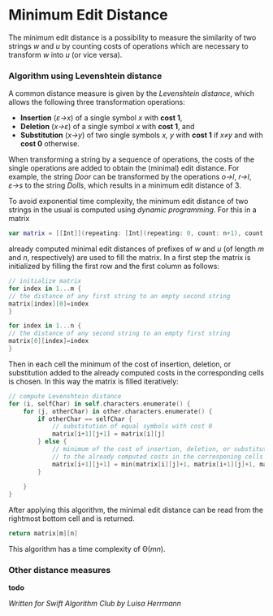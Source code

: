 # Minimum Edit Distance

The minimum edit distance is a possibility to measure the similarity of two strings *w* and *u* by counting costs of operations which are necessary to transform *w* into *u* (or vice versa).

### Algorithm using Levenshtein distance

A common distance measure is given by the *Levenshtein distance*, which allows the following three transformation operations:

* **Insertion** (*ε→x*) of a single symbol *x* with **cost 1**,
* **Deletion** (*x→ε*) of a single symbol *x* with **cost 1**, and
* **Substitution** (*x→y*) of two single symbols *x, y* with **cost 1** if *x≠y* and with **cost 0** otherwise.

When transforming a string by a sequence of operations, the costs of the single operations are added to obtain the (minimal) edit distance. For example, the string *Door* can be transformed by the operations *o→l*, *r→l*, *ε→s* to the string *Dolls*, which results in a minimum edit distance of 3.

To avoid exponential time complexity, the minimum edit distance of two strings in the usual is computed using *dynamic programming*. For this in a matrix

```swift
var matrix = [[Int]](repeating: [Int](repeating: 0, count: n+1), count: m+1)
```

already computed minimal edit distances of prefixes of *w* and *u* (of length *m* and *n*, respectively) are used to fill the matrix. In a first step the matrix is initialized by filling the first row and the first column as follows:

```swift
// initialize matrix
for index in 1...m {
// the distance of any first string to an empty second string
matrix[index][0]=index
}

for index in 1...n {
// the distance of any second string to an empty first string
matrix[0][index]=index
}
```

Then in each cell the minimum of the cost of insertion, deletion, or substitution added to the already computed costs in the corresponding cells is chosen. In this way the matrix is filled iteratively:

```swift
// compute Levenshtein distance
for (i, selfChar) in self.characters.enumerate() {
    for (j, otherChar) in other.characters.enumerate() {
        if otherChar == selfChar {
            // substitution of equal symbols with cost 0
            matrix[i+1][j+1] = matrix[i][j]
        } else {
            // minimum of the cost of insertion, deletion, or substitution added 
            // to the already computed costs in the corresponing cells
            matrix[i+1][j+1] = min(matrix[i][j]+1, matrix[i+1][j]+1, matrix[i][j+1]+1)
        }
                
    }
}
```

After applying this algorithm, the minimal edit distance can be read from the rightmost bottom cell and is returned.

```swift
return matrix[m][n]
```

This algorithm has a time complexity of Θ(*mn*).

### Other distance measures

**todo**

*Written for Swift Algorithm Club by Luisa Herrmann*
